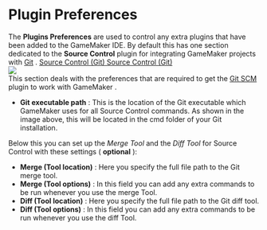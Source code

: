 # Plugin Preferences

The **Plugins Preferences** are used to control any extra plugins that
have been added to the GameMaker IDE. By default this has one section
dedicated to the **Source Control** plugin for integrating GameMaker
projects with [Git](https://git-scm.com/) . [ Source Control (Git)
Source Control (Git) ](#)  
![](https://gms.magecorn.com/Manual/assets/Images/Setup_And_Version/Preferences/Plugins_Git_Prefs.png)  
This section deals with the preferences that are required to get the
[Git SCM](../../IDE_Tools/Source_Control) plugin to work with
GameMaker .

-   **Git executable path** : This is the location of the Git executable
    which GameMaker uses for all Source Control commands. As shown in
    the image above, this will be located in the cmd folder of your Git
    installation.

Below this you can set up the *Merge Tool* and the *Diff Tool* for
Source Control with these settings ( **optional** ):

-   **Merge (Tool location)** : Here you specify the full file path to
    the Git merge tool.
-   ****Merge (Tool options)**** : In this field you can add any extra
    commands to be run whenever you use the merge Tool.
-   ****Diff (Tool location)**** : Here you specify the full file path
    to the Git diff tool.
-   ******Diff (Tool options)****** : In this field you can add any
    extra commands to be run whenever you use the diff Tool.
